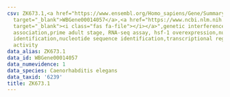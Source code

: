 ```yaml
---
csv: ZK673.1,<a href="https://www.ensembl.org/Homo_sapiens/Gene/Summary?db=core;g=WBGene00014057"
  target="_blank">WBGene00014057</a>,<a href="https://www.ncbi.nlm.nih.gov/pubmed/30894454"
  target="_blank"><i class="fas fa-file"></i></a>",genetic interference,functional
  association,prime adult stage, RNA-seq assay, hsf-1 overexpression,nucleotide sequence
  identification,nucleotide sequence identification,transcriptional regulation,up-regulates
  activity
data_alias: ZK673.1
data_id: WBGene00014057
data_numevidence: 1
data_species: Caenorhabditis elegans
data_taxid: '6239'
title: ZK673.1
---
```

